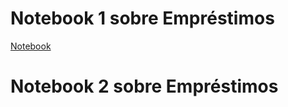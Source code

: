 # Notebook 1 sobre Empréstimos
[Notebook](notebook/emprestimo01.ipynb)

# Notebook 2 sobre Empréstimos
